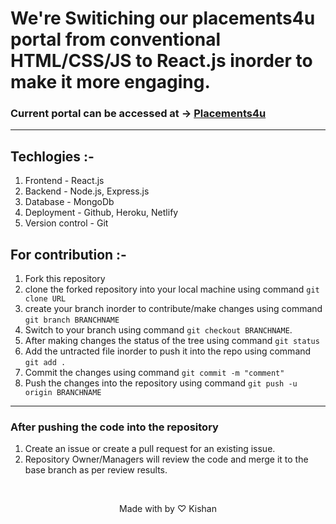 # We're Switiching our placements4u portal from conventional HTML/CSS/JS to React.js inorder to make it more engaging.
### Current portal can be accessed at -> [Placements4u](https://placements4u.github.io/Placement/index.html)
---
## Techlogies :-
1. Frontend - React.js
2. Backend - Node.js, Express.js
3. Database - MongoDb
4. Deployment - Github, Heroku, Netlify
5. Version control - Git &nbsp;
## For contribution :-
1. Fork this repository
2. clone the forked repository into your local machine using command `git clone URL`
3. create your branch inorder to contribute/make changes using command `git branch BRANCHNAME`
4. Switch to your branch using command `git checkout BRANCHNAME`.
5. After making changes the status of the tree using command `git status`
6. Add the untracted file inorder to push it into the repo using command  `git add .`
7. Commit the changes using command `git commit -m "comment"`
8. Push the changes into the repository using command `git push -u origin BRANCHNAME`

---

### After pushing the code into the repository
1. Create an issue or create a pull request for an existing issue.
2. Repository Owner/Managers will review the code and merge it to the base branch as per review results.

&nbsp;
&nbsp;
&nbsp;
&nbsp;

<center>Made with by &#9825; Kishan</center>

